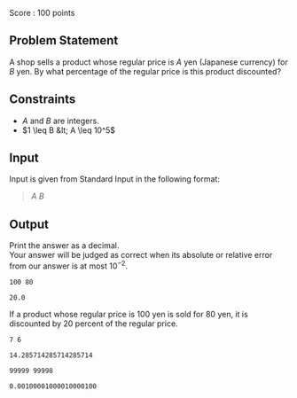 Score : $100$ points

## Problem Statement

A shop sells a product whose regular price is $A$ yen (Japanese currency) for $B$ yen. By what percentage of the regular price is this product discounted?

## Constraints

- $A$ and $B$ are integers.
- $1 \leq B &lt; A \leq 10^5$

## Input

Input is given from Standard Input in the following format:

> $A$ $B$

## Output

Print the answer as a decimal.<br>
Your answer will be judged as correct when its absolute or relative error from our answer is at most $10^{-2}$.

```input1
100 80
```

```output1
20.0
```

If a product whose regular price is $100$ yen is sold for $80$ yen, it is discounted by $20$ percent of the regular price.

```input2
7 6
```

```output2
14.285714285714285714
```

```input3
99999 99998
```

```output3
0.00100001000010000100
```
